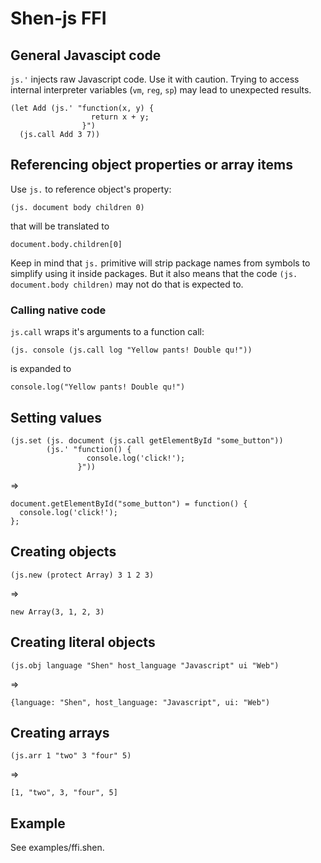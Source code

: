 # Shen-js FFI

## General Javascipt code
`js.'` injects raw Javascript code. Use it with caution. Trying to access
internal interpreter variables (`vm`, `reg`, `sp`) may lead to unexpected
results.

    (let Add (js.' "function(x, y) {
                      return x + y;
                    }")
      (js.call Add 3 7))

## Referencing object properties or array items
Use `js.` to reference object's property:

    (js. document body children 0)

that will be translated to

    document.body.children[0]

Keep in mind that `js.` primitive will strip package names from symbols to
simplify using it inside packages. But it also means that the code
`(js. document.body children)` may not do that is expected to.

### Calling native code
`js.call` wraps it's arguments to a function call:
    
    (js. console (js.call log "Yellow pants! Double qu!"))

is expanded to

    console.log("Yellow pants! Double qu!")

## Setting values

    (js.set (js. document (js.call getElementById "some_button"))
            (js.' "function() {
                     console.log('click!');
                   }"))

=>

    document.getElementById("some_button") = function() {
      console.log('click!');
    };

## Creating objects

    (js.new (protect Array) 3 1 2 3)

=>
    
    new Array(3, 1, 2, 3)

## Creating literal objects

    (js.obj language "Shen" host_language "Javascript" ui "Web")

=>

    {language: "Shen", host_language: "Javascript", ui: "Web")

## Creating arrays

    (js.arr 1 "two" 3 "four" 5)

=>
  
    [1, "two", 3, "four", 5]

## Example
See examples/ffi.shen.
